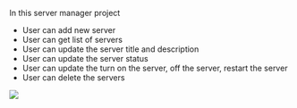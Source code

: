 In this server manager project 

- User can add new server
- User can get list of servers
- User can update the server title and description
- User can update the server status
- User can update the turn on the server, off the server, restart the server
- User can delete the servers



![](screen-recording.gif)